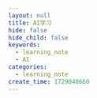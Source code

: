 ```yaml
---
layout: null
title: AI学习
hide: false
hide_child: false
keywords:
  - learning_note
  - AI
categories:
  - learning_note
create_time: 1729040660
---
```



